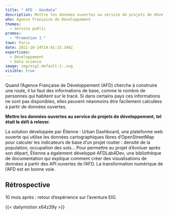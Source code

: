 ```yaml
---
title: " AFD - Geodata"
description: Mettre les données ouvertes au service de projets de développement
who: Agence Française de Développement
themes:
  - Service public
promos:
  - "Promotion 1 "
town: Paris
date: 2021-10-24T14:41:15.346Z
expertises:
  - Développement
  - Data science
image: img/eig1-default-1-.svg
visible: true
---
```

Quand l’Agence Française de Développement (AFD) cherche à construire une route, il lui faut des informations de base, comme le nombre de personnes qui habitent sur le tracé. Si dans certains pays ces informations ne sont pas disponibles, elles peuvent néanmoins être facilement calculées à partir de données ouvertes.

**Mettre les données ouvertes au service de projets de développement, tel était le défi à relever.**

La solution développée par Étienne : Urban Dashboard, une plateforme web ouverte qui utilise les données cartographiques libres d’OpenStreetMap pour calculer les indicateurs de base d’un projet routier : densité de la population, occupation des sols… Pour permettre au projet d’évoluer après son départ, Étienne a également développé AFDLab4Dev, une bibliothèque de documentation qui explique comment créer des visualisations de données à partir des API ouvertes de l’AFD. La transformation numérique de l’AFD est en bonne voie.

## Rétrospective

10 mois après : retour d’expérience sur l’aventure EIG.

{{< dailymotion x64z39y >}}